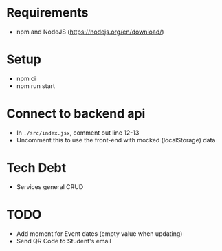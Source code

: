 # Requirements
- npm and NodeJS (https://nodejs.org/en/download/)

# Setup
- npm ci
- npm run start

# Connect to backend api
- In `./src/index.jsx`, comment out line 12-13
- Uncomment this to use the front-end with mocked (localStorage) data

# Tech Debt
- Services general CRUD

# TODO
- Add moment for Event dates (empty value when updating)
- Send QR Code to Student's email
